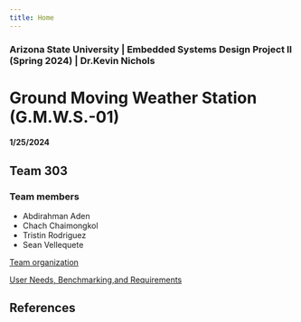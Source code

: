 ```yaml
---
title: Home
---
```


### Arizona State University | Embedded Systems Design Project II (Spring 2024) | Dr.Kevin Nichols
# Ground Moving Weather Station (G.M.W.S.-01) 
#### 1/25/2024

## Team 303 

### Team members 
* Abdirahman Aden
* Chach Chaimongkol
* Tristin Rodriguez
* Sean Vellequete

[Team organization](/Team_organization)

[User Needs, Benchmarking,and Requirements](/)






## References
